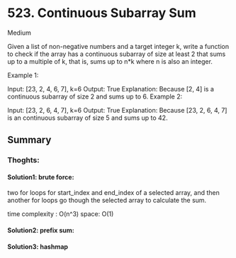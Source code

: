 # 523. Continuous Subarray Sum

Medium

 
Given a list of non-negative numbers and a target integer k, write a function to check if the array has a continuous subarray of size at least 2 that sums up to a multiple of k, that is, sums up to n*k where n is also an integer.

 

Example 1:

Input: [23, 2, 4, 6, 7],  k=6
Output: True
Explanation: Because [2, 4] is a continuous subarray of size 2 and sums up to 6.
Example 2:

Input: [23, 2, 6, 4, 7],  k=6
Output: True
Explanation: Because [23, 2, 6, 4, 7] is an continuous subarray of size 5 and sums up to 42.



## Summary

### Thoghts:

#### Solution1: brute force: 

two for loops for start_index and end_index of a selected array, and then another for loops go though the selected array to calculate the sum. 

time complexity : O(n^3)
space: O(1)

#### Solution2: prefix sum:


#### Solution3: hashmap
